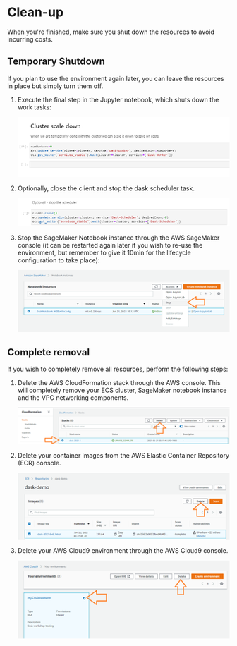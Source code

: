 # Clean-up
When you're finished, make sure you shut down the resources to avoid incurring costs.

## Temporary Shutdown
If you plan to use the environment again later, you can leave the resources in place but simply turn them off.

1. Execute the final step in the Jupyter notebook, which shuts down the work tasks:

    ![ShutdownWorkers](workshop/0501-StopWorkers.png)

1. Optionally, close the client and stop the dask scheduler task.

    ![StopScheduler](workshop/0506-StopScheduler.png)

1. Stop the SageMaker Notebook instance through the AWS SageMaker console (it can be restarted again later if you wish to re-use the environment, but remember to give it 10min for the lifecycle configuration to take place):

    ![StopSageMaker](workshop/0505-StopSageMaker.png)


## Complete removal
If you wish to completely remove all resources, perform the following steps:

1. Delete the AWS CloudFormation stack through the AWS console.  This will completely remove your ECS cluster, SageMaker notebook instance and the VPC networking components.

    ![DeleteStack](workshop/0502-DeleteStack.png)

1. Delete your container images from the AWS Elastic Container Repository (ECR) console.

    ![DeleteImages](workshop/0503-DeleteImages.png)

1. Delete your AWS Cloud9 environment through the AWS Cloud9 console.

    ![DeleteCloud9](workshop/0504-DeleteCloud9.png)